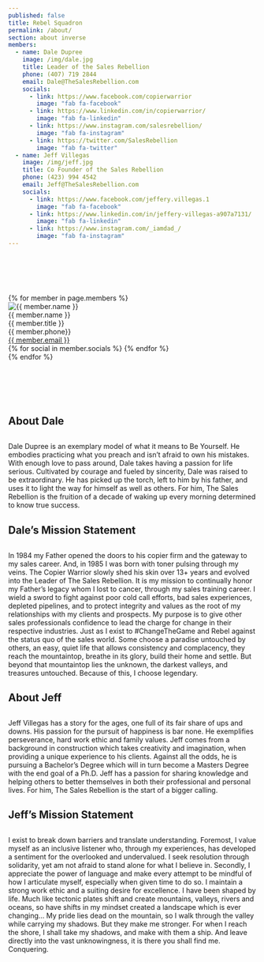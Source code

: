 ```yaml
---
published: false
title: Rebel Squadron
permalink: /about/
section: about inverse
members:
  - name: Dale Dupree
    image: /img/dale.jpg
    title: Leader of the Sales Rebellion
    phone: (407) 719 2844
    email: Dale@TheSalesRebellion.com
    socials:
      - link: https://www.facebook.com/copierwarrior
        image: "fab fa-facebook"
      - link: https://www.linkedin.com/in/copierwarrior/
        image: "fab fa-linkedin"
      - link: https://www.instagram.com/salesrebellion/
        image: "fab fa-instagram"
      - link: https://twitter.com/SalesRebellion
        image: "fab fa-twitter"
  - name: Jeff Villegas
    image: /img/jeff.jpg
    title: Co Founder of the Sales Rebellion
    phone: (423) 994 4542
    email: Jeff@TheSalesRebellion.com
    socials:
      - link: https://www.facebook.com/jeffery.villegas.1
        image: "fab fa-facebook"
      - link: https://www.linkedin.com/in/jeffery-villegas-a907a7131/
        image: "fab fa-linkedin"
      - link: https://www.instagram.com/_iamdad_/
        image: "fab fa-instagram"
---
```


<div class="row" style="padding:80px 0">
  <div class="column large-6 large-offset-3">
    <div class="row large-up-2">
      {% for member in page.members %}
      <div class="column column-block">
        <div class="about">
          <img src="{{ member.image }}" alt="{{ member.name }}" />
          <div class="name">{{ member.name }}</div>
          <div class="title">{{ member.title }}</div>
          <div class="phone">{{ member.phone}}</div>
          <div class="email"><a href="mailto:{{ member.email }}">{{ member.email }}</a></div>
          <div class="social">
            {% for social in member.socials %}
            <a aria-label="" href="{{ social.link }}"><i class="{{ social.image }}"></i></a>
            {% endfor %}
          </div>
        </div>
      </div>
      {% endfor %}
    </div>
</div>
</div>
<div class="row" style="margin-bottom:60px">
  <div class="column medium-8 medium-offset-2">
    <h2 class="text-xlarge" style="margin-bottom:30px">About Dale</h2>
    <p>Dale Dupree is an exemplary model of what it means to Be Yourself. He embodies practicing what you preach and isn’t afraid to own his mistakes. With enough love to pass around, Dale takes having a passion for life serious. Cultivated by courage and fueled by sincerity, Dale was raised to be extraordinary. He has picked up the torch, left to him by his father, and uses it to light the way for himself as well as others. For him, The Sales Rebellion is the fruition of a decade of waking up every morning determined to know true success.</p>
    <h2 class="text-xlarge" style="margin-bottom:30px">Dale’s Mission Statement</h2>
    <p>In 1984 my Father opened the doors to his copier firm and the gateway to my sales career. And, in 1985 I was born with toner pulsing through my veins. The Copier Warrior slowly shed his skin over 13+ years and evolved into the Leader of The Sales Rebellion. It is my mission to continually honor my Father’s legacy whom I lost to cancer, through my sales training career. I wield a sword to fight against poor cold call efforts, bad sales experiences, depleted pipelines, and to protect integrity and values as the root of my relationships with my clients and prospects. My purpose is to give other sales professionals confidence to lead the charge for change in their respective industries. Just as I exist to #ChangeTheGame and Rebel against the status quo of the sales world. Some choose a paradise untouched by others, an easy, quiet life that allows consistency and complacency, they reach the mountaintop, breathe in its glory, build their home and settle. But beyond that mountaintop lies the unknown, the darkest valleys, and treasures untouched. Because of this, I choose legendary.</p>
    <h2 class="text-xlarge" style="margin-bottom:30px">About Jeff</h2>
    <p>Jeff Villegas has a story for the ages, one full of its fair share of ups and downs. His passion for the pursuit of happiness is bar none. He exemplifies perseverance, hard work ethic and family values. Jeff comes from a background in construction which takes creativity and imagination, when providing a unique experience to his clients. Against all the odds, he is pursuing a Bachelor’s Degree which will in turn become a Masters Degree with the end goal of a Ph.D. Jeff has a passion for sharing knowledge and helping others to better themselves in both their professional and personal lives. For him, The Sales Rebellion is the start of a bigger calling.</p>
    <h2 class="text-xlarge" style="margin-bottom:30px">Jeff’s Mission Statement</h2>
    <p>I exist to break down barriers and translate understanding. Foremost, I value myself as an inclusive listener who, through my experiences, has developed a sentiment for the overlooked and undervalued. I seek resolution through solidarity, yet am not afraid to stand alone for what I believe in. Secondly, I appreciate the power of language and make every attempt to be mindful of how I articulate myself, especially when given time to do so. I maintain a strong work ethic and a suiting desire for excellence. I have been shaped by life. Much like tectonic plates shift and create mountains, valleys, rivers and oceans, so have shifts in my mindset created a landscape which is ever changing… My pride lies dead on the mountain, so I walk through the valley while carrying my shadows. But they make me stronger. For when I reach the shore, I shall take my shadows, and make with them a ship. And leave directly into the vast unknowingness, it is there you shall find me. Conquering.</p>
  </div>
</div>
